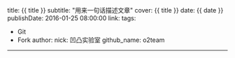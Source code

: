 title: {{ title }}
subtitle: "用来一句话描述文章"
cover: {{ title }}
date: {{ date }}
publishDate: 2016-01-25 08:00:00
link: 
tags:
  - Git
  - Fork
author:
  nick: 凹凸实验室
  github_name: o2team

---

<!-- more -->
